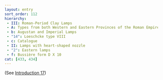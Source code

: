 ```yaml
---
layout: entry
sort_order: 112
hierarchy:
 - III: Roman-Period Clay Lamps
 - A: Types from both Western and Eastern Provinces of the Roman Empire
 - b: Augustan and Imperial Lamps
 - "14": Loeschcke type VIII
 - c: Catalogue
 - II: Lamps with heart-shaped nozzle
 - "2": Eastern lamps
 - f: Bussière form D X 10
cat: [433, 434]
---
```


(See [Introduction 17](Introduction-17))

